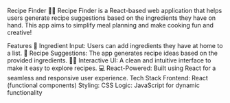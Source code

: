 Recipe Finder 🍴✨
Recipe Finder is a React-based web application that helps users generate recipe suggestions based on the ingredients they have on hand. This app aims to simplify meal planning and make cooking fun and creative!

Features
📝 Ingredient Input: Users can add ingredients they have at home to a list.
🍳 Recipe Suggestions: The app generates recipe ideas based on the provided ingredients.
🧑‍🍳 Interactive UI: A clean and intuitive interface to make it easy to explore recipes.
💻 React-Powered: Built using React for a seamless and responsive user experience.
Tech Stack
Frontend: React (functional components)
Styling: CSS
Logic: JavaScript for dynamic functionality
